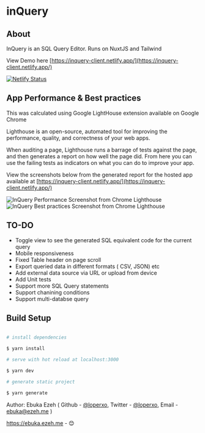 # inQuery

## About

InQuery is an SQL Query Editor. Runs on NuxtJS and Tailwind

View Demo here [https://inquery-client.netlify.app/](https://inquery-client.netlify.app/)

[![Netlify Status](https://api.netlify.com/api/v1/badges/130ae165-dbf7-464d-8deb-ab59309e81bf/deploy-status)](https://app.netlify.com/sites/inquery-client/deploys)

## App Performance & Best practices

This was calculated using Google LightHouse extension available on Google Chrome

Lighthouse is an open-source, automated tool for improving the performance, quality, and correctness of your web apps.

When auditing a page, Lighthouse runs a barrage of tests against the page, and then generates a report on how well the page did. From here you can use the failing tests as indicators on what you can do to improve your app.

View the screenshots below from the generated report for the hosted app available at [https://inquery-client.netlify.app/](https://inquery-client.netlify.app/)

![InQuery Performance Screenshot from Chrome Lighthouse](https://i.imgur.com/gNuT8oz.png)
![InQuery Best practices Screenshot from Chrome Lighthouse](https://i.imgur.com/I41wVW9.png)

## TO-DO

- Toggle view to see the generated SQL equivalent code for the current query
- Mobile responsiveness
- Fixed Table header on page scroll
- Export queried data in different formats ( CSV, JSON) etc
- Add external data source via URL or upload from device
- Add Unit tests
- Support more SQL Query statements
- Support chanining conditions
- Support multi-databse query

## Build Setup

```bash

# install dependencies

$ yarn install

# serve with hot reload at localhost:3000

$ yarn dev

# generate static project

$ yarn generate

```

Author: Ebuka Ezeh ( Github - [@loperxo](https://github.com/loperxo), Twitter - [@loperxo](https://github.com/loperxo), Email - [ebuka@ezeh.me](mailto:ebuka@ezeh.me) )

https://ebuka.ezeh.me - 😊
